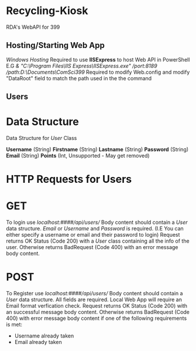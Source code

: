 # Recycling-Kiosk
RDA's WebAPI for 399

## Hosting/Starting Web App
*Windows Hosting*
Required to use **IISExpress** to host Web API in PowerShell
E.G *& "C:\Program Files\IIS Express\IISExpress.exe" /port:8189 /path:D:\Documents\ComSci399*
Required to modify Web.config and modify "DataRoot" field to match the path used in the the command

## Users
# Data Structure
Data Structure for *User* Class

**Username** (String)
**Firstname** (String)
**Lastname** (String)
**Password** (String)
**Email** (String)
**Points** (Int, Unsupported - May get removed)

# HTTP Requests for Users
# GET
To login use *localhost:####/api/users/*
Body content should contain a *User* data structure.
*Email* or *Username* and *Password* is required. (I.E You can either specify a username or email and their password to login)
Request returns OK Status (Code 200) with a *User* class containing all the info of the user.
Otherwise returns BadRequest (Code 400) with an error message body content.

# POST
To Register use *localhost:####/api/users/*
Body content should contain a *User* data structure.
All fields are required.
Local Web App will require an Email format verfication check.
Request returns OK Status (Code 200) with an successful message body content.
Otherwise returns BadRequest (Code 400) with error message body content if one of the following requirements is met:
- Username already taken
- Email already taken

